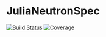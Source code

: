 # JuliaNeutronSpec

[![Build Status](https://travis-ci.com/0kto/JuliaNeutronSpec.jl.svg?branch=master)](https://travis-ci.com/0kto/JuliaNeutronSpec.jl)
[![Coverage](https://codecov.io/gh/0kto/JuliaNeutronSpec.jl/branch/master/graph/badge.svg)](https://codecov.io/gh/0kto/JuliaNeutronSpec.jl)
